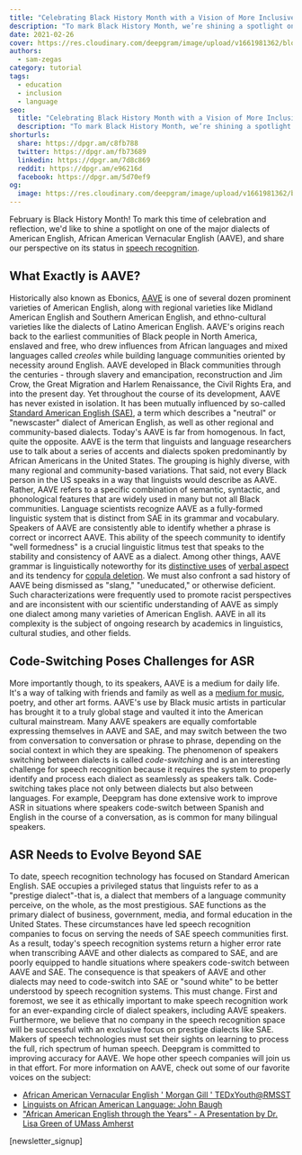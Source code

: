```yaml
---
title: "Celebrating Black History Month with a Vision of More Inclusive Speech Recognition"
description: "To mark Black History Month, we’re shining a spotlight on a major dialect of American English, African American Vernacular English (AAVE), and its status in speech recognition."
date: 2021-02-26
cover: https://res.cloudinary.com/deepgram/image/upload/v1661981362/blog/celebrating-black-history-month-with-a-vision-of-more-inclusive-speech-recognition/celebrating-black-history-2021%402x.jpg
authors:
  - sam-zegas
category: tutorial
tags:
  - education
  - inclusion
  - language
seo:
  title: "Celebrating Black History Month with a Vision of More Inclusive Speech Recognition"
  description: "To mark Black History Month, we’re shining a spotlight on a major dialect of American English, African American Vernacular English (AAVE), and its status in speech recognition."
shorturls:
  share: https://dpgr.am/c8fb788
  twitter: https://dpgr.am/fb73689
  linkedin: https://dpgr.am/7d8c869
  reddit: https://dpgr.am/e96216d
  facebook: https://dpgr.am/5d70ef9
og:
  image: https://res.cloudinary.com/deepgram/image/upload/v1661981362/blog/celebrating-black-history-month-with-a-vision-of-more-inclusive-speech-recognition/celebrating-black-history-2021%402x.jpg
---
```


February is Black History Month! To mark this time of celebration and reflection, we'd like to shine a spotlight on one of the major dialects of American English, African American Vernacular English (AAVE), and share our perspective on its status in [speech recognition](https://blog.deepgram.com/what-is-asr/).

## What Exactly is AAVE?

Historically also known as Ebonics, [AAVE](https://www.oxfordhandbooks.com/view/10.1093/oxfordhb/9780199795390.001.0001/oxfordhb-9780199795390-e-5?rskey=Y8e3Sn&result=3#:~:text=It%20is%20now%20widely%20accepted,the%2017th%20and%2018th%20centuries.) is one of several dozen prominent varieties of American English, along with regional varieties like Midland American English and Southern American English, and ethno-cultural varieties like the dialects of Latino American English. AAVE's origins reach back to the earliest communities of Black people in North America, enslaved and free, who drew influences from African languages and mixed languages called _creoles_ while building language communities oriented by necessity around English. AAVE developed in Black communities through the centuries - through slavery and emancipation, reconstruction and Jim Crow, the Great Migration and Harlem Renaissance, the Civil Rights Era, and into the present day. Yet throughout the course of its development, AAVE has never existed in isolation. It has been mutually influenced by so-called [Standard American English (SAE)](https://www.thoughtco.com/standard-american-english-1692134), a term which describes a "neutral" or "newscaster" dialect of American English, as well as other regional and community-based dialects. Today's AAVE is far from homogenous. In fact, quite the opposite. AAVE is the term that linguists and language researchers use to talk about a series of accents and dialects spoken predominantly by African Americans in the United States. The grouping is highly diverse, with many regional and community-based variations. That said, not every Black person in the US speaks in a way that linguists would describe as AAVE. Rather, AAVE refers to a specific combination of semantic, syntactic, and phonological features that are widely used in many but not all Black communities. Language scientists recognize AAVE as a fully-formed linguistic system that is distinct from SAE in its grammar and vocabulary. Speakers of AAVE are consistently able to identify whether a phrase is correct or incorrect AAVE. This ability of the speech community to identify "well formedness" is a crucial linguistic litmus test that speaks to the stability and consistency of AAVE as a dialect. Among other things, AAVE grammar is linguistically noteworthy for its [distinctive uses](https://ygdp.yale.edu/phenomena/invariant-be) of [verbal aspect](https://ygdp.yale.edu/phenomena/perfective-done) and its tendency for [copula deletion](https://ygdp.yale.edu/phenomena/null-copula). We must also confront a sad history of AAVE being dismissed as "slang," "uneducated," or otherwise deficient. Such characterizations were frequently used to promote racist perspectives and are inconsistent with our scientific understanding of AAVE as simply one dialect among many varieties of American English. AAVE in all its complexity is the subject of ongoing research by academics in linguistics, cultural studies, and other fields.

## Code-Switching Poses Challenges for ASR

More importantly though, to its speakers, AAVE is a medium for daily life. It's a way of talking with friends and family as well as a [medium for music](https://www.xxlmag.com/great-albums-from-rappers-with-poetic-flows/), poetry, and other art forms. AAVE's use by Black music artists in particular has brought it to a truly global stage and vaulted it into the American cultural mainstream. Many AAVE speakers are equally comfortable expressing themselves in AAVE and SAE, and may switch between the two from conversation to conversation or phrase to phrase, depending on the social context in which they are speaking. The phenomenon of speakers switching between dialects is called _code-switching_ and is an interesting challenge for speech recognition because it requires the system to properly identify and process each dialect as seamlessly as speakers talk. Code-switching takes place not only between dialects but also between languages. For example, Deepgram has done extensive work to improve ASR in situations where speakers code-switch between Spanish and English in the course of a conversation, as is common for many bilingual speakers.

## ASR Needs to Evolve Beyond SAE

To date, speech recognition technology has focused on Standard American English. SAE occupies a privileged status that linguists refer to as a "prestige dialect"-that is, a dialect that members of a language community perceive, on the whole, as the most prestigious. SAE functions as the primary dialect of business, government, media, and formal education in the United States. These circumstances have led speech recognition companies to focus on serving the needs of SAE speech communities first. As a result, today's speech recognition systems return a higher error rate when transcribing AAVE and other dialects as compared to SAE, and are poorly equipped to handle situations where speakers code-switch between AAVE and SAE. The consequence is that speakers of AAVE and other dialects may need to code-switch into SAE or "sound white" to be better understood by speech recognition systems. This must change. First and foremost, we see it as ethically important to make speech recognition work for an ever-expanding circle of dialect speakers, including AAVE speakers. Furthermore, we believe that no company in the speech recognition space will be successful with an exclusive focus on prestige dialects like SAE. Makers of speech technologies must set their sights on learning to process the full, rich spectrum of human speech. Deepgram is committed to improving accuracy for AAVE. We hope other speech companies will join us in that effort. For more information on AAVE, check out some of our favorite voices on the subject:

*   [African American Vernacular English ' Morgan Gill ' TEDxYouth@RMSST](https://www.youtube.com/watch?v=rNjhB1DW_-s)
*   [Linguists on African American Language: John Baugh](https://www.youtube.com/watch?v=6EQdJy24JrQ)
*   ["African American English through the Years" - A Presentation by Dr. Lisa Green of UMass Amherst](https://www.youtube.com/watch?v=x6UpGwH6YBs)

[newsletter_signup]
